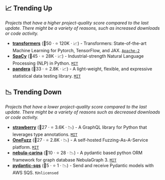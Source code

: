 ## 📈 Trending Up

_Projects that have a higher project-quality score compared to the last update. There might be a variety of reasons, such as increased downloads or code activity._

- <b><a href="https://github.com/huggingface/transformers">transformers</a></b> (🥇50 ·  ⭐ 120K · 📈) - Transformers: State-of-the-art Machine Learning for Pytorch, TensorFlow, and JAX. <code><a href="http://bit.ly/3nYMfla">Apache-2</a></code>
- <b><a href="https://github.com/explosion/spaCy">SpaCy</a></b> (🥇45 ·  ⭐ 28K · 📈) - Industrial-strength Natural Language Processing (NLP) in Python. <code><a href="http://bit.ly/34MBwT8">MIT</a></code>
- <b><a href="https://github.com/unionai-oss/pandera">pandera</a></b> (🥇33 ·  ⭐ 2.8K · 📈) - A light-weight, flexible, and expressive statistical data testing library. <code><a href="http://bit.ly/34MBwT8">MIT</a></code>

## 📉 Trending Down

_Projects that have a lower project-quality score compared to the last update. There might be a variety of reasons such as decreased downloads or code activity._

- <b><a href="https://github.com/strawberry-graphql/strawberry">strawberry</a></b> (🥇27 ·  ⭐ 3.6K · 📉) - A GraphQL library for Python that leverages type annotations. <code><a href="http://bit.ly/34MBwT8">MIT</a></code>
- <b><a href="https://github.com/microsoft/onefuzz">OneFuzz</a></b> (🥇27 ·  ⭐ 2.8K · 📉) - A self-hosted Fuzzing-As-A-Service platform. <code><a href="http://bit.ly/34MBwT8">MIT</a></code>
- <b><a href="https://github.com/nebula-contrib/nebula-carina">nebula-carina</a></b> (🥇10 ·  ⭐ 28 · 📉) - A pydantic based python ORM framework for graph database NebulaGraph 3. <code><a href="http://bit.ly/34MBwT8">MIT</a></code>
- <b><a href="https://github.com/andrewthetechie/pydantic-sqs">pydantic-sqs</a></b> (🥉5 ·  ⭐ 1 · 📉) - Send and receive Pydantic models with AWS SQS. <code>❗Unlicensed</code>

